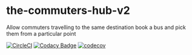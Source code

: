 # the-commuters-hub-v2
Allow commuters travelling to the same destination book a bus and pick them from a particular point

[![CircleCI](https://circleci.com/gh/Georgeygigz/the-commuters-hub-v2/tree/develop.svg?style=svg)](https://circleci.com/gh/Georgeygigz/the-commuters-hub-v2/tree/develop)       [![Codacy Badge](https://api.codacy.com/project/badge/Grade/54e9299571464e1d8ed41919746008be)](https://www.codacy.com/manual/Georgeygigz/the-commuters-hub-v2?utm_source=github.com&amp;utm_medium=referral&amp;utm_content=Georgeygigz/the-commuters-hub-v2&amp;utm_campaign=Badge_Grade)         [![codecov](https://codecov.io/gh/Georgeygigz/the-commuters-hub-v2/branch/develop/graph/badge.svg)](https://codecov.io/gh/Georgeygigz/the-commuters-hub-v2)